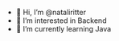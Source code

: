 - 👋 Hi, I’m @nataliritter
- 👀 I’m interested in Backend
- 🌱 I’m currently learning Java

<!---
nataliritter/nataliritter is a ✨ special ✨ repository because its `README.md` (this file) appears on your GitHub profile.
You can click the Preview link to take a look at your changes.
--->
